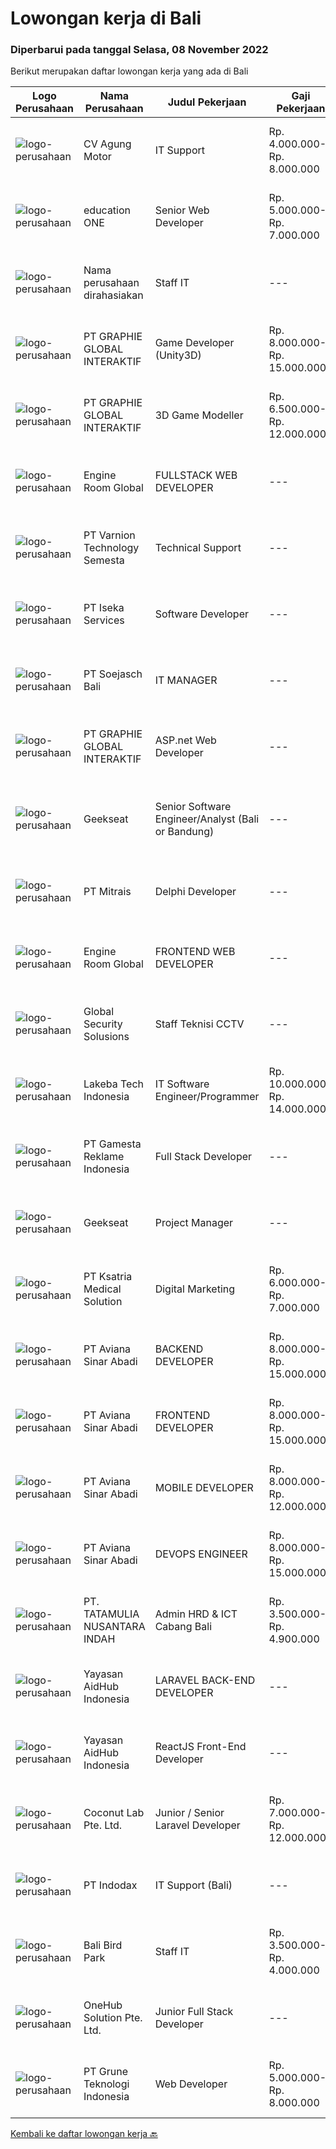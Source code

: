 
  # Lowongan kerja di Bali

  ### Diperbarui pada tanggal Selasa, 08 November 2022

  Berikut merupakan daftar lowongan kerja yang ada di Bali

  |Logo Perusahaan | Nama Perusahaan | Judul Pekerjaan | Gaji Pekerjaan | Lokasi | Deskripsi | Tanggal diunggah | Pranala |
  | -------------- | --------------- | --------------- | --------- | --------- | -------------- | ------- | ----------- |
  |![logo-perusahaan](https://image-service-cdn.seek.com.au/39d9b5ada6d84aced94d09b5dcfc994c59dcff12/ee4dce1061f3f616224767ad58cb2fc751b8d2dc)|CV Agung Motor|IT Support|Rp. 4.000.000-Rp. 8.000.000|Bali|JOB DESC Memastikan laptop, printer, telepon dan alat pendukung lainnya (hardware maupun software berfungsi dengan normal). Melakukan instalasi sistem...|Sabtu, 05 November 2022|https://www.jobstreet.co.id/id/job/it-support-4094963?token=0~96073bba-6e03-400c-8406-c014003f5b92&sectionRank=1&jobId=jobstreet-id-job-4094963|
|![logo-perusahaan](https://image-service-cdn.seek.com.au/c05581680914cf46d7f6856015656c07552d502e/ee4dce1061f3f616224767ad58cb2fc751b8d2dc)|education ONE|Senior Web Developer|Rp. 5.000.000-Rp. 7.000.000|Denpasar|Job Description : Design website pages that are user-friendly, attractive, and engaging, while remaining true to the company brand and promoting the...|Selasa, 08 November 2022|https://www.jobstreet.co.id/id/job/senior-web-developer-4097169?token=0~96073bba-6e03-400c-8406-c014003f5b92&sectionRank=2&jobId=jobstreet-id-job-4097169|
|![logo-perusahaan](https://i.ibb.co/sqvTCh9/112815900-stock-vector-no-image-available-icon-flat-vector.webp)|Nama perusahaan dirahasiakan|Staff IT|---|Bali|Deskripsi Pekerjaan : Melakukan pengembangan sistem situs web / aplikasi Melakukan koordinasi dengan vendor IT untuk project development Membuat...|Jumat, 04 November 2022|https://www.jobstreet.co.id/id/job/staff-it-4074847?token=0~96073bba-6e03-400c-8406-c014003f5b92&sectionRank=3&jobId=jobstreet-id-job-4074847|
|![logo-perusahaan](https://image-service-cdn.seek.com.au/f9a751ea24d68e4658d0eb7882e2db58a9b95cb0/ee4dce1061f3f616224767ad58cb2fc751b8d2dc)|PT GRAPHIE GLOBAL INTERAKTIF|Game Developer (Unity3D)|Rp. 8.000.000-Rp. 15.000.000|Jakarta Raya|Deskripsi Pekerjaan : Usia maksimal 40 tahun Pendidikan terakhir minimal D3 Menyenangi dunia aplikasi komputer dan pembuatan game Mempunyai kemampuan...|Selasa, 08 November 2022|https://www.jobstreet.co.id/id/job/game-developer-unity3d-4097437?token=0~96073bba-6e03-400c-8406-c014003f5b92&sectionRank=4&jobId=jobstreet-id-job-4097437|
|![logo-perusahaan](https://image-service-cdn.seek.com.au/f9a751ea24d68e4658d0eb7882e2db58a9b95cb0/ee4dce1061f3f616224767ad58cb2fc751b8d2dc)|PT GRAPHIE GLOBAL INTERAKTIF|3D Game Modeller|Rp. 6.500.000-Rp. 12.000.000|Jakarta Raya|Job Responsibilities: Creating 3D Model character for game Smoothing a 3D file Editing 3D File UV Unwrap texturing Humanoid Rigging Required Software...|Senin, 07 November 2022|https://www.jobstreet.co.id/id/job/3d-game-modeller-4095478?token=0~96073bba-6e03-400c-8406-c014003f5b92&sectionRank=5&jobId=jobstreet-id-job-4095478|
|![logo-perusahaan](https://image-service-cdn.seek.com.au/f279a252aa4530b3376105ebe41883985cc00867/ee4dce1061f3f616224767ad58cb2fc751b8d2dc)|Engine Room Global|FULLSTACK WEB DEVELOPER|---|Bali|Job Description - Full Stack Web DeveloperWe are looking for proactive solution-oriented developers, someone who is comfortable designing and building...|Jumat, 04 November 2022|https://www.jobstreet.co.id/id/job/fullstack-web-developer-4081826?token=0~96073bba-6e03-400c-8406-c014003f5b92&sectionRank=6&jobId=jobstreet-id-job-4081826|
|![logo-perusahaan](https://image-service-cdn.seek.com.au/e3f93fff7a76a5826a055800215e12f29c26b4b5/ee4dce1061f3f616224767ad58cb2fc751b8d2dc)|PT Varnion Technology Semesta|Technical Support|---|Bali|Deskripsi Pekerjaan : Instalasi, pemeliharaan dan penyelesaian masalah di jaringan infrastruktur dan jaringan klien (Wireless, Fiber Optic, LAN,...|Kamis, 03 November 2022|https://www.jobstreet.co.id/id/job/technical-support-4092256?token=0~96073bba-6e03-400c-8406-c014003f5b92&sectionRank=7&jobId=jobstreet-id-job-4092256|
|![logo-perusahaan](https://image-service-cdn.seek.com.au/5083a892c25e2f7feb65b67c313f4de79dc5a30a/ee4dce1061f3f616224767ad58cb2fc751b8d2dc)|PT Iseka Services|Software Developer|---|Jakarta Raya|PT Iseka Services is an exciting new technology provider whose main goal is to help companies of all sizes transfer to the Digital World utilising...|Minggu, 06 November 2022|https://www.jobstreet.co.id/id/job/software-developer-4085280?token=0~96073bba-6e03-400c-8406-c014003f5b92&sectionRank=8&jobId=jobstreet-id-job-4085280|
|![logo-perusahaan](https://image-service-cdn.seek.com.au/e1f175a269d71718c2b55da1cded22e2a417245c/ee4dce1061f3f616224767ad58cb2fc751b8d2dc)|PT Soejasch Bali|IT MANAGER|---|Denpasar|Kualifikasi : Usia maksimal 48 tahun S1 Informatika Pengalaman min 5 tahun Memahami Visual Basic Memahami Phyton Memahami sistem ERP manufacture...|Rabu, 02 November 2022|https://www.jobstreet.co.id/id/job/it-manager-4090164?token=0~96073bba-6e03-400c-8406-c014003f5b92&sectionRank=9&jobId=jobstreet-id-job-4090164|
|![logo-perusahaan](https://image-service-cdn.seek.com.au/f9a751ea24d68e4658d0eb7882e2db58a9b95cb0/ee4dce1061f3f616224767ad58cb2fc751b8d2dc)|PT GRAPHIE GLOBAL INTERAKTIF|ASP.net Web Developer|---|Jakarta Raya|Kualifikasi : Diutamakan yang sudah berpengalaman web programming minimal setahun Menyukai pekerjaan coding (pasion in coding) Bersemangat belajar...|Minggu, 06 November 2022|https://www.jobstreet.co.id/id/job/asp.net-web-developer-4084510?token=0~96073bba-6e03-400c-8406-c014003f5b92&sectionRank=10&jobId=jobstreet-id-job-4084510|
|![logo-perusahaan](https://image-service-cdn.seek.com.au/a94166d692fda70a364e9d5191d7ced8a65f1597/ee4dce1061f3f616224767ad58cb2fc751b8d2dc)|Geekseat|Senior Software Engineer/Analyst (Bali or Bandung)|---|Denpasar|Have a seat with us!Geekseat mencari Senior Software Engineer untuk bergabung dengan Geekseat di kota Bandung atau Bali. Sebagai seorang Senior...|Minggu, 06 November 2022|https://www.jobstreet.co.id/id/job/senior-software-engineer-analyst-bali-or-bandung-4085170?token=0~96073bba-6e03-400c-8406-c014003f5b92&sectionRank=11&jobId=jobstreet-id-job-4085170|
|![logo-perusahaan](https://image-service-cdn.seek.com.au/969b0c47f133a1e0155056a5d964c63953dd6304/ee4dce1061f3f616224767ad58cb2fc751b8d2dc)|PT Mitrais|Delphi Developer|---|Bali|Build your Career with Mitrais!   We're urgently looking for a great Delphi developer who is proficient with the design, production and implementation...|Senin, 07 November 2022|https://www.jobstreet.co.id/id/job/delphi-developer-4077695?token=0~96073bba-6e03-400c-8406-c014003f5b92&sectionRank=12&jobId=jobstreet-id-job-4077695|
|![logo-perusahaan](https://image-service-cdn.seek.com.au/5ae5bc01e1aa479cb912fe04e538d35227a2d9b3/ee4dce1061f3f616224767ad58cb2fc751b8d2dc)|Engine Room Global|FRONTEND WEB DEVELOPER|---|Badung|Job Description - Frontend Web DeveloperWe are looking for proactive solution-oriented developers, someone who is comfortable designing and building...|Jumat, 04 November 2022|https://www.jobstreet.co.id/id/job/frontend-web-developer-4081813?token=0~96073bba-6e03-400c-8406-c014003f5b92&sectionRank=13&jobId=jobstreet-id-job-4081813|
|![logo-perusahaan](https://i.ibb.co/sqvTCh9/112815900-stock-vector-no-image-available-icon-flat-vector.webp)|Global Security Solusions|Staff Teknisi CCTV|---|Badung|We are hiring eletric technician for cctv Tau cara mengunakan alat Mahir Berbahasa Inggris Mahir dalam melakukan perkabelan dan cctv Profesional dalam...|Senin, 07 November 2022|https://www.jobstreet.co.id/id/job/staff-teknisi-cctv-1033582200?token=0~96073bba-6e03-400c-8406-c014003f5b92&sectionRank=14&jobId=jobstreet-id-job-1033582200|
|![logo-perusahaan](https://i.ibb.co/sqvTCh9/112815900-stock-vector-no-image-available-icon-flat-vector.webp)|Lakeba Tech Indonesia|IT Software Engineer/Programmer|Rp. 10.000.000-Rp. 14.000.000|Bali|This is an exciting opportunity for a mid level .NET Backend Developer to join a fun, fast-paced expanding company. The position will be reporting to...|Senin, 07 November 2022|https://www.jobstreet.co.id/id/job/it-software-engineer-programmer-4095989?token=0~96073bba-6e03-400c-8406-c014003f5b92&sectionRank=15&jobId=jobstreet-id-job-4095989|
|![logo-perusahaan](https://image-service-cdn.seek.com.au/f00f5d07ac2d533cb556238bebb57943642282f4/ee4dce1061f3f616224767ad58cb2fc751b8d2dc)|PT Gamesta Reklame Indonesia|Full Stack Developer|---|Badung|Gamesta Group is a high-tech crypto holding company based in Bali working on unique crypto projects:https://rendezverse.com/https://dopewarz.io/We are...|Sabtu, 05 November 2022|https://www.jobstreet.co.id/id/job/full-stack-developer-4076582?token=0~96073bba-6e03-400c-8406-c014003f5b92&sectionRank=16&jobId=jobstreet-id-job-4076582|
|![logo-perusahaan](https://image-service-cdn.seek.com.au/961432dbd4f6f598e568bbe95a11411dce0703c4/ee4dce1061f3f616224767ad58cb2fc751b8d2dc)|Geekseat|Project Manager|---|Denpasar|Project Manager  The role of a Project Manager at Geekseat is managing your team by reporting and maintaining project timelines, minimising external...|Kamis, 03 November 2022|https://www.jobstreet.co.id/id/job/project-manager-4092908?token=0~96073bba-6e03-400c-8406-c014003f5b92&sectionRank=17&jobId=jobstreet-id-job-4092908|
|![logo-perusahaan](https://image-service-cdn.seek.com.au/31a711d9e711406724557d4cf1a8fb539c81c80e/ee4dce1061f3f616224767ad58cb2fc751b8d2dc)|PT Ksatria Medical Solution|Digital Marketing|Rp. 6.000.000-Rp. 7.000.000|Denpasar|Responsibilities:  Manage and maintain company campaign through web blog post, Google ads and social media  Monitor inbound traffic from Company...|Kamis, 03 November 2022|https://www.jobstreet.co.id/id/job/digital-marketing-4079436?token=0~96073bba-6e03-400c-8406-c014003f5b92&sectionRank=18&jobId=jobstreet-id-job-4079436|
|![logo-perusahaan](https://image-service-cdn.seek.com.au/0243ad14f60f27322e02b60463d133b6b8fb5d11/ee4dce1061f3f616224767ad58cb2fc751b8d2dc)|PT Aviana Sinar Abadi|BACKEND DEVELOPER|Rp. 8.000.000-Rp. 15.000.000|Denpasar|BACKEND DEVELOPERResponsibilities :- Create new program and modification as required by business unit- Prepare system solution on root cause as...|Kamis, 03 November 2022|https://www.jobstreet.co.id/id/job/backend-developer-4073520?token=0~96073bba-6e03-400c-8406-c014003f5b92&sectionRank=19&jobId=jobstreet-id-job-4073520|
|![logo-perusahaan](https://image-service-cdn.seek.com.au/0243ad14f60f27322e02b60463d133b6b8fb5d11/ee4dce1061f3f616224767ad58cb2fc751b8d2dc)|PT Aviana Sinar Abadi|FRONTEND DEVELOPER|Rp. 8.000.000-Rp. 15.000.000|Denpasar|FRONTEND DEVELOPERResponsibilities :- Develop functional and sustainable applications with clean codes- Develop new user facing features React.js...|Kamis, 03 November 2022|https://www.jobstreet.co.id/id/job/frontend-developer-4073544?token=0~96073bba-6e03-400c-8406-c014003f5b92&sectionRank=20&jobId=jobstreet-id-job-4073544|
|![logo-perusahaan](https://image-service-cdn.seek.com.au/0243ad14f60f27322e02b60463d133b6b8fb5d11/ee4dce1061f3f616224767ad58cb2fc751b8d2dc)|PT Aviana Sinar Abadi|MOBILE DEVELOPER|Rp. 8.000.000-Rp. 12.000.000|Denpasar|MOBILE DEVELOPERResponsibilities :- Create and maintain Flutter core system for new product- Helping to review and improve company code guideline for...|Kamis, 03 November 2022|https://www.jobstreet.co.id/id/job/mobile-developer-4073573?token=0~96073bba-6e03-400c-8406-c014003f5b92&sectionRank=21&jobId=jobstreet-id-job-4073573|
|![logo-perusahaan](https://image-service-cdn.seek.com.au/0243ad14f60f27322e02b60463d133b6b8fb5d11/ee4dce1061f3f616224767ad58cb2fc751b8d2dc)|PT Aviana Sinar Abadi|DEVOPS ENGINEER|Rp. 8.000.000-Rp. 15.000.000|Denpasar|DEVOPS ENGINEERResponsibilities :As a Devops Engineer you will be a part of the Devops Team. Working with energetic and talented troop of engineers....|Kamis, 03 November 2022|https://www.jobstreet.co.id/id/job/devops-engineer-4073556?token=0~96073bba-6e03-400c-8406-c014003f5b92&sectionRank=22&jobId=jobstreet-id-job-4073556|
|![logo-perusahaan](https://image-service-cdn.seek.com.au/15ad4652c5076187b1d07c2f071977b546793ad0/ee4dce1061f3f616224767ad58cb2fc751b8d2dc)|PT. TATAMULIA NUSANTARA INDAH|Admin HRD & ICT Cabang Bali|Rp. 3.500.000-Rp. 4.900.000|Bali|Melakukan koordinasi dengan Divisi/ Departemen/ Proyek terkait pengajuan cuti dan kehadiran karyawan Melakukan koordinasi dengan Divisi/ Departemen/...|Senin, 31 Oktober 2022|https://www.jobstreet.co.id/id/job/admin-hrd-ict-cabang-bali-4087176?token=0~96073bba-6e03-400c-8406-c014003f5b92&sectionRank=23&jobId=jobstreet-id-job-4087176|
|![logo-perusahaan](https://image-service-cdn.seek.com.au/e9f18f470a6962bbc865eb3b19b435e6ba2ab907/ee4dce1061f3f616224767ad58cb2fc751b8d2dc)|Yayasan AidHub Indonesia|LARAVEL BACK-END DEVELOPER|---|Bali|Responsibilities: This role will report to the IT Manager Maintain and upgrade the software following deployment Develop individual functional...|Selasa, 01 November 2022|https://www.jobstreet.co.id/id/job/laravel-back-end-developer-4088973?token=0~96073bba-6e03-400c-8406-c014003f5b92&sectionRank=24&jobId=jobstreet-id-job-4088973|
|![logo-perusahaan](https://image-service-cdn.seek.com.au/b8a60e8d6ca510696f33d15561863cf7825cf93a/ee4dce1061f3f616224767ad58cb2fc751b8d2dc)|Yayasan AidHub Indonesia|ReactJS Front-End Developer|---|Bali|Responsibilities:This role will report to the IT Manager Maintain and upgrade the software following deployment Manage the end-to-end life cycle of...|Selasa, 01 November 2022|https://www.jobstreet.co.id/id/job/reactjs-front-end-developer-4088979?token=0~96073bba-6e03-400c-8406-c014003f5b92&sectionRank=25&jobId=jobstreet-id-job-4088979|
|![logo-perusahaan](https://i.ibb.co/sqvTCh9/112815900-stock-vector-no-image-available-icon-flat-vector.webp)|Coconut Lab Pte. Ltd.|Junior / Senior Laravel Developer|Rp. 7.000.000-Rp. 12.000.000|Jakarta Raya|What you will be doing Work with a team of designer and developers across Indonesia and Singapore in weekly sprints Code websites and backend API to...|Selasa, 01 November 2022|https://www.jobstreet.co.id/id/job/junior-senior-laravel-developer-10123509/origin/sg?token=0~96073bba-6e03-400c-8406-c014003f5b92&sectionRank=26&jobId=jobstreet-sg-job-10123509|
|![logo-perusahaan](https://image-service-cdn.seek.com.au/042bfc3ed0d4611874358f30d3dbe5d18ad8290e/ee4dce1061f3f616224767ad58cb2fc751b8d2dc)|PT Indodax|IT Support (Bali)|---|Bali|Bachelor degree, D3/S1 All major. Minimum 2 years experience in IT support/helpdesk Experience with Linux Able to set up, configure, manage and...|Jumat, 28 Oktober 2022|https://www.jobstreet.co.id/id/job/it-support-bali-4084982?token=0~96073bba-6e03-400c-8406-c014003f5b92&sectionRank=27&jobId=jobstreet-id-job-4084982|
|![logo-perusahaan](https://image-service-cdn.seek.com.au/84c01dbbef8767258de4708d9ac75b9a8bc302b1/ee4dce1061f3f616224767ad58cb2fc751b8d2dc)|Bali Bird Park|Staff IT|Rp. 3.500.000-Rp. 4.000.000|Gianyar|Memeriksa dan Memastikan semua komputer yang dipakai user dapat digunakan memeriksa dan memastikan semua komputer terhubung ke jaringan memeriksa dan...|Rabu, 26 Oktober 2022|https://www.jobstreet.co.id/id/job/staff-it-4081607?token=0~96073bba-6e03-400c-8406-c014003f5b92&sectionRank=28&jobId=jobstreet-id-job-4081607|
|![logo-perusahaan](https://image-service-cdn.seek.com.au/61e79f6e99f7239fbfcf1c19e0884b0931b6e276/ee4dce1061f3f616224767ad58cb2fc751b8d2dc)|OneHub Solution Pte. Ltd.|Junior Full Stack Developer|---|Kuta|Duties and Responsibilities: Collaborate with other engineers to develop and deploy new features Design, build, and maintain our API’s Write...|Minggu, 30 Oktober 2022|https://www.jobstreet.co.id/id/job/junior-full-stack-developer-4075827?token=0~96073bba-6e03-400c-8406-c014003f5b92&sectionRank=29&jobId=jobstreet-id-job-4075827|
|![logo-perusahaan](https://image-service-cdn.seek.com.au/4be193adf001b1c1c83ee5da5c9445c770b61819/ee4dce1061f3f616224767ad58cb2fc751b8d2dc)|PT Grune Teknologi Indonesia|Web Developer|Rp. 5.000.000-Rp. 8.000.000|Denpasar|Job Descriptions: Write programming code to meet project/business requirements. Candidates can choose later whether prefer to work as a Frontend or...|Sabtu, 29 Oktober 2022|https://www.jobstreet.co.id/id/job/web-developer-4074340?token=0~96073bba-6e03-400c-8406-c014003f5b92&sectionRank=30&jobId=jobstreet-id-job-4074340|


  [Kembali ke daftar lowongan kerja 🔙](../README.md#daftar-lowongan-kerja)
  